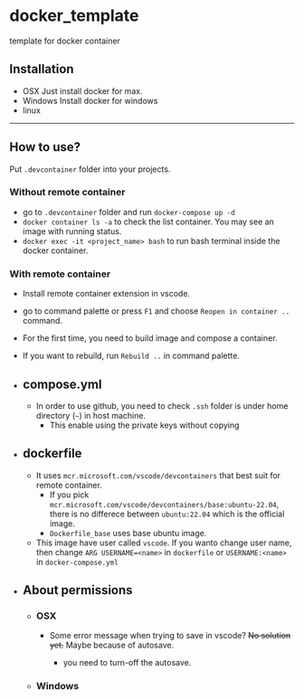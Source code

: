 # docker_template
template for docker container


## Installation
- OSX 
  Just install docker for max.
- Windows
  Install docker for windows
- linux
---
## How to use?
Put `.devcontainer` folder into your projects. 

### Without remote container

  - go to `.devcontainer` folder and run `docker-compose up -d `
  - `docker container ls -a` to check the list container. You may see an image with running status.
  - `docker exec -it <project_name> bash` to run bash terminal inside the docker container.

### With remote container
  - Install remote container extension in vscode.
  - go to command palette or press `F1` and choose `Reopen in container ..` command.
  - For the first time, you need to build image and compose a container.
  - If you want to rebuild, run `Rebuild ..` in command palette.



- ## compose.yml
  - In order to use github, you need to check `.ssh` folder is under home directory (`~`) in host machine.
    - This enable using the private keys without copying
- ## dockerfile
  - It uses `mcr.microsoft.com/vscode/devcontainers` that best suit for remote container.
    - If you pick `mcr.microsoft.com/vscode/devcontainers/base:ubuntu-22.04`, there is no differece between `ubuntu:22.04`  which is the official image.
    - `Dockerfile_base` uses base ubuntu image.
  - This image have user called `vscode`. If you wanto change user name, then change `ARG USERNAME=<name>` in `dockerfile` or `USERNAME:<name>` in `docker-compose.yml`

- ## About permissions

  - ### OSX
    - Some error message when trying to save in vscode?
      ~~No solution yet.~~
      Maybe because of autosave.
      - you need to turn-off the autosave.

      <!-- - It is severe problem. If you change permissions with `chmod 777 -R .`, then error message won't come out.
      - Other than that, no solution is provided yet. -->
        <!-- - If I choose `- ../:/home/user/project:delegated` instead of `:consistent` error doesn't raise. -->
        

  - ### Windows